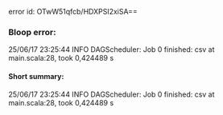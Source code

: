 error id: OTwW51qfcb/HDXPSI2xiSA==
### Bloop error:

25/06/17 23:25:44 INFO DAGScheduler: Job 0 finished: csv at main.scala:28, took 0,424489 s
#### Short summary: 

25/06/17 23:25:44 INFO DAGScheduler: Job 0 finished: csv at main.scala:28, took 0,424489 s